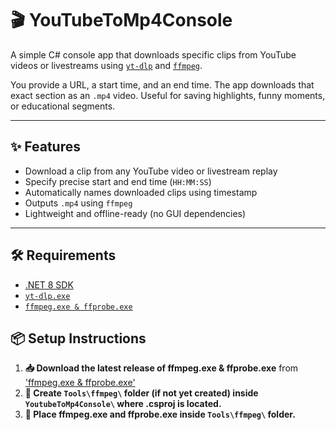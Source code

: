 ﻿# 🎬 YouTubeToMp4Console

A simple C# console app that downloads specific clips from YouTube videos or livestreams using [`yt-dlp`](https://github.com/yt-dlp/yt-dlp) and [`ffmpeg`](https://ffmpeg.org/).  

You provide a URL, a start time, and an end time. The app downloads that exact section as an `.mp4` video. Useful for saving highlights, funny moments, or educational segments.

---

## ✨ Features

- Download a clip from any YouTube video or livestream replay
- Specify precise start and end time (`HH:MM:SS`)
- Automatically names downloaded clips using timestamp
- Outputs `.mp4` using `ffmpeg`
- Lightweight and offline-ready (no GUI dependencies)

---

## 🛠 Requirements

- [.NET 8 SDK](https://dotnet.microsoft.com/en-us/download/dotnet/8.0)
- [`yt-dlp.exe`](https://github.com/yt-dlp/yt-dlp/releases/latest/download/yt-dlp.exe)
- [`ffmpeg.exe & ffprobe.exe`](https://www.gyan.dev/ffmpeg/builds/packages/ffmpeg-7.0.2-full_build.7z) 

## 📦 Setup Instructions

1. **📥 Download the latest release of ffmpeg.exe & ffprobe.exe** from ['ffmpeg.exe & ffprobe.exe'](https://www.gyan.dev/ffmpeg/builds/packages/ffmpeg-7.0.2-full_build.7z) 
2. **📁 Create `Tools\ffmpeg\` folder (if not yet created) inside `YoutubeToMp4Console\` where .csproj is located.**
3. **📁 Place ffmpeg.exe and ffprobe.exe inside `Tools\ffmpeg\` folder.**


